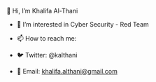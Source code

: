 👋 Hi, I’m Khalifa Al-Thani

- 👀 I’m interested in Cyber Security -  Red Team

- 📫 How to reach me:
-   🐦 Twitter: @kalthani
-   📨 Email:   khalifa.althani@gmail.com
